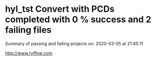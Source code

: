 # hyl_tst Convert with PCDs completed with 0 % success and 2 failing files

Summary of passing and failing projects on: 2020-03-05 at 21:45:11

http://www.ryffine.com
